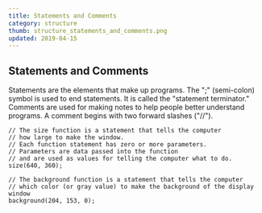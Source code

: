 ```yaml
---
title: Statements and Comments
category: structure
thumb: structure_statements_and_comments.png
updated: 2019-04-15
---
```


## Statements and Comments

Statements are the elements that make up programs. The ";" (semi-colon) symbol is used to end statements. It is called the "statement terminator." Comments are used for making notes to help people better understand programs. A comment begins with two forward slashes ("//").

```
// The size function is a statement that tells the computer 
// how large to make the window.
// Each function statement has zero or more parameters. 
// Parameters are data passed into the function
// and are used as values for telling the computer what to do.
size(640, 360);

// The background function is a statement that tells the computer
// which color (or gray value) to make the background of the display window 
background(204, 153, 0);
```
